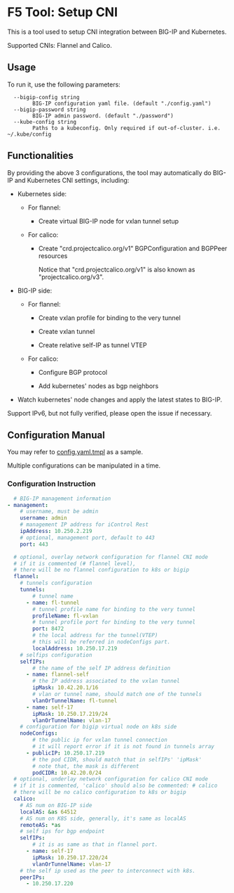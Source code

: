 # F5 Tool: Setup CNI

This is a tool used to setup CNI integration between BIG-IP and Kubernetes.

Supported CNIs: Flannel and Calico.

## Usage

To run it, use the following parameters:

```
  --bigip-config string
        BIG-IP configuration yaml file. (default "./config.yaml")
  --bigip-password string
        BIG-IP admin password. (default "./password")
  --kube-config string
        Paths to a kubeconfig. Only required if out-of-cluster. i.e. ~/.kube/config
```

## Functionalities

By providing the above 3 configurations, the tool may automatically do BIG-IP and Kubernetes CNI settings, including:

* Kubernetes side:

  * For flannel:

    * Create virtual BIG-IP node for vxlan tunnel setup

  * For calico:

    * Create "crd.projectcalico.org/v1" BGPConfiguration and BGPPeer resources

      Notice that "crd.projectcalico.org/v1" is also known as "projectcalico.org/v3".

* BIG-IP side:

  * For flannel:

    * Create vxlan profile for binding to the very tunnel

    * Create vxlan tunnel

    * Create relative self-IP as tunnel VTEP

  * For calico:

    * Configure BGP protocol

    * Add kubernetes' nodes as bgp neighbors

* Watch kubernetes' node changes and apply the latest states to BIG-IP.

Support IPv6, but not fully verified, please open the issue if necessary.

## Configuration Manual

You may refer to [config.yaml.tmpl](./configs/config.yaml.tmpl) as a sample.

Multiple configurations can be manipulated in a time.

### Configuration Instruction

```yaml
  # BIG-IP management information
- management:
    # username, must be admin
    username: admin
    # management IP address for iControl Rest
    ipAddress: 10.250.2.219
    # optional, management port, default to 443
    port: 443

  # optional, overlay network configuration for flannel CNI mode
  # if it is commented (# flannel level), 
  # there will be no flannel configuration to k8s or bigip
  flannel:
    # tunnels configuration
    tunnels:
        # tunnel name
      - name: fl-tunnel
        # tunnel profile name for binding to the very tunnel
        profileName: fl-vxlan
        # tunnel profile port for binding to the very tunnel
        port: 8472
        # the local address for the tunnel(VTEP)
        # this will be referred in nodeConfigs part.
        localAddress: 10.250.17.219
    # selfips configuration
    selfIPs:
        # the name of the self IP address definition
      - name: flannel-self
        # the IP address associated to the vxlan tunnel
        ipMask: 10.42.20.1/16
        # vlan or tunnel name, should match one of the tunnels
        vlanOrTunnelName: fl-tunnel
      - name: self-17
        ipMask: 10.250.17.219/24
        vlanOrTunnelName: vlan-17
    # configuration for bigip virtual node on k8s side
    nodeConfigs:
        # the public ip for vxlan tunnel connection
        # it will report error if it is not found in tunnels array
      - publicIP: 10.250.17.219
        # the pod CIDR, should match that in selfIPs' 'ipMask'
        # note that, the mask is different
        podCIDR: 10.42.20.0/24
  # optional, underlay network configuration for calico CNI mode
  # if it is commented, 'calico' should also be commented: # calico
  # there will be no calico configuration to k8s or bigip
  calico:
    # AS num on BIG-IP side
    localAS: &as 64512
    # AS num on K8S side, generally, it's same as localAS
    remoteAS: *as
    # self ips for bgp endpoint
    selfIPs:
        # it is as same as that in flannel port.
      - name: self-17
        ipMask: 10.250.17.220/24
        vlanOrTunnelName: vlan-17
    # the self ip used as the peer to interconnect with k8s.
    peerIPs:
      - 10.250.17.220
```